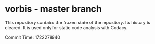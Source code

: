 # vorbis - master branch

This repository contains the frozen state of the repository.
Its history is cleared. It is used only for static code
analysis with Codacy.

Commit Time: 1722278940